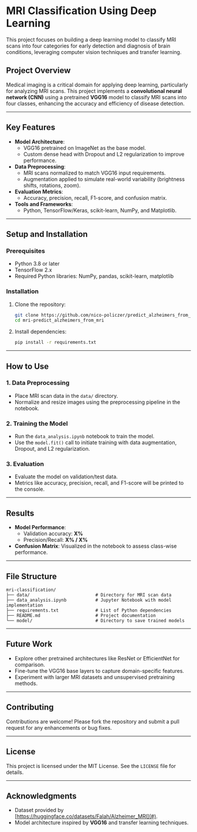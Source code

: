 
# **MRI Classification Using Deep Learning**

This project focuses on building a deep learning model to classify MRI scans into four categories for early detection and diagnosis of brain conditions, leveraging computer vision techniques and transfer learning.

## **Project Overview**

Medical imaging is a critical domain for applying deep learning, particularly for analyzing MRI scans. This project implements a **convolutional neural network (CNN)** using a pretrained **VGG16** model to classify MRI scans into four classes, enhancing the accuracy and efficiency of disease detection.

---

## **Key Features**
- **Model Architecture**:
  - VGG16 pretrained on ImageNet as the base model.
  - Custom dense head with Dropout and L2 regularization to improve performance.
- **Data Preprocessing**:
  - MRI scans normalized to match VGG16 input requirements.
  - Augmentation applied to simulate real-world variability (brightness shifts, rotations, zoom).
- **Evaluation Metrics**:
  - Accuracy, precision, recall, F1-score, and confusion matrix.
- **Tools and Frameworks**:
  - Python, TensorFlow/Keras, scikit-learn, NumPy, and Matplotlib.

---

## **Setup and Installation**

### Prerequisites
- Python 3.8 or later
- TensorFlow 2.x
- Required Python libraries: NumPy, pandas, scikit-learn, matplotlib

### Installation
1. Clone the repository:
   ```bash
   git clone https://github.com/nico-policzer/predict_alzheimers_from_mri.git
   cd mri-predict_alzheimers_from_mri
   ```
2. Install dependencies:
   ```bash
   pip install -r requirements.txt
   ```

---

## **How to Use**

### 1. **Data Preprocessing**
- Place MRI scan data in the `data/` directory.
- Normalize and resize images using the preprocessing pipeline in the notebook.

### 2. **Training the Model**
- Run the `data_analysis.ipynb` notebook to train the model.
- Use the `model.fit()` call to initiate training with data augmentation, Dropout, and L2 regularization.

### 3. **Evaluation**
- Evaluate the model on validation/test data.
- Metrics like accuracy, precision, recall, and F1-score will be printed to the console.

---

## **Results**
- **Model Performance**:
  - Validation accuracy: **X%**
  - Precision/Recall: **X% / X%**
- **Confusion Matrix**:
  Visualized in the notebook to assess class-wise performance.

---

## **File Structure**
```
mri-classification/
├── data/                         # Directory for MRI scan data
├── data_analysis.ipynb           # Jupyter Notebook with model implementation
├── requirements.txt              # List of Python dependencies
├── README.md                     # Project documentation
└── model/                        # Directory to save trained models
```

---

## **Future Work**
- Explore other pretrained architectures like ResNet or EfficientNet for comparison.
- Fine-tune the VGG16 base layers to capture domain-specific features.
- Experiment with larger MRI datasets and unsupervised pretraining methods.

---

## **Contributing**
Contributions are welcome! Please fork the repository and submit a pull request for any enhancements or bug fixes.

---

## **License**
This project is licensed under the MIT License. See the `LICENSE` file for details.

---

## **Acknowledgments**
- Dataset provided by [https://huggingface.co/datasets/Falah/Alzheimer_MRI](#).
- Model architecture inspired by **VGG16** and transfer learning techniques.
